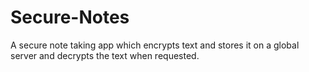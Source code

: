 # Secure-Notes
A secure note taking app which encrypts text and stores it on a global server and decrypts the text when requested.
